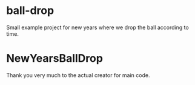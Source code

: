 # ball-drop
Small example project for new years where we drop the ball according to time.
# NewYearsBallDrop

Thank you very much to the actual creator for main code.
